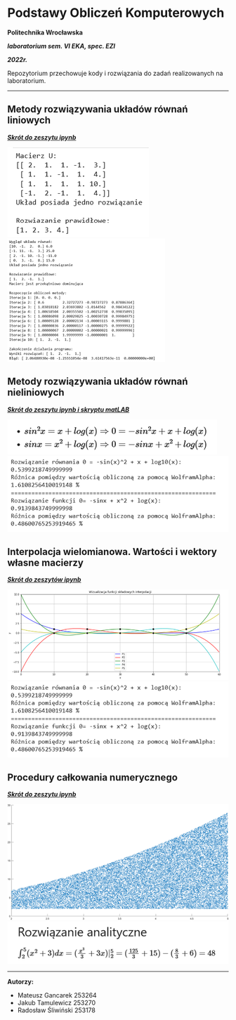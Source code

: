 # Podstawy Obliczeń Komputerowych

**Politechnika Wrocławska**

***laboratorium sem. VI EKA, spec. EZI***

***2022r.***

Repozytorium przechowuje kody i rozwiązania do zadań realizowanych na laboratorium.

---

## Metody rozwiązywania układów równań liniowych

[***Skrót do zeszytu ipynb***](https://github.com/colonelWalterKurtz/PodstawyObliczenKomputerowych/blob/master/lab2/POK_lab2.ipynb)

![Badania rzędu macierzy](/images/lab1_trailer1.png) ![Poszukiwanie rozwiązań układu równań](/images/lab1_trailer2.png)

## Metody rozwiązywania układów równań nieliniowych

[***Skrót do zeszytu ipynb i skryptu matLAB***](https://github.com/colonelWalterKurtz/PodstawyObliczenKomputerowych/blob/master/lab3/)

![Przykładowe równania nieliniowe](/images/lab2_trailer1.png) ![Rozwiązania równań nieliniowych](/images/lab2_trailer2.png)

## Interpolacja wielomianowa. Wartości i wektory własne macierzy

[***Skrót do zeszytów ipynb***](https://github.com/colonelWalterKurtz/PodstawyObliczenKomputerowych/blob/master/lab4/)

![Interpolacja Lagrange](/images/lab3_trailer1.png) ![Wyniki interpolacji](/images/lab2_trailer2.png)

## Procedury całkowania numerycznego

[***Skrót do zeszytu ipynb***](https://github.com/colonelWalterKurtz/PodstawyObliczenKomputerowych/blob/master/lab5/POK_lab5_procedury_calkowania_numerycznego.ipynb)

![Wizualizacja MC](/images/lab4_trailer1.png) ![Rozwiązanie analityczne](/images/lab4_trailer2.png)

---
**Autorzy:**

- Mateusz Gancarek 253264
- Jakub Tamulewicz 253270
- Radosław Śliwiński 253178
